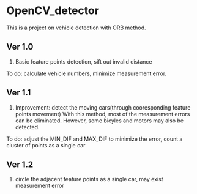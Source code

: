# OpenCV_detector

This is a project on vehicle detection with ORB method.

Ver 1.0
------------------
1. Basic feature points detection, sift out invalid distance

To do: calculate vehicle numbers, minimize measurement error.

Ver 1.1
------------------
1. Improvement: detect the moving cars(through cooresponding feature points movement)
   With this method, most of the measurement errors can be eliminated. However, some bicyles and motors may
   also be detected.

To do: adjust the MIN_DIF and MAX_DIF to minimize the error, count a cluster of points as a single car

Ver 1.2
------------------
1. circle the adjacent feature points as a single car, may exist measurement error
